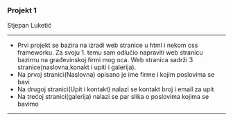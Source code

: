 ### Projekt 1
Stjepan Luketić

*** 

- Prvi projekt se bazira na izradi web stranice u html i nekom css frameworku. Za svoju 1. temu sam odlučio napraviti web stranicu bazirnu na građevinskoj firmi mog oca. Web stranica sadrži 3 stranice(naslovna,konakt i upiti i galerija).
- Na prvoj stranici(Naslovna) opisano je ime firme i kojim poslovima se bavi
- Na drugoj stranici(Upit i kontakt) nalazi se kontakt broj i email za upit
- Na trećoj stranici(galerija) nalazi se par slika o poslovima kojima se bavimo
***